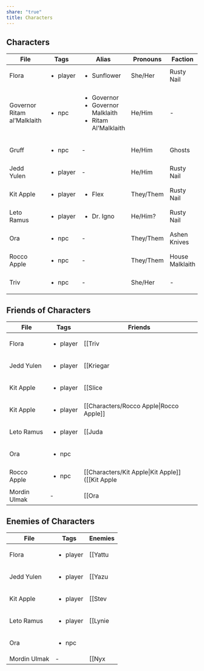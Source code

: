 ```yaml
---
share: "true"
title: Characters
---
```


## Characters


| File                        | Tags                     | Alias                                                                            | Pronouns  | Faction         |
| --------------------------- | ------------------------ | -------------------------------------------------------------------------------- | --------- | --------------- |
| Flora                       | <ul><li>player</li></ul> | <ul><li>Sunflower</li></ul>                                                      | She/Her   | Rusty Nail      |
| Governor Ritam al’Malklaith | <ul><li>npc</li></ul>    | <ul><li>Governor</li><li>Governor Malklaith</li><li>Ritam Al'Malklaith</li></ul> | He/Him    | \-              |
| Gruff                       | <ul><li>npc</li></ul>    | \-                                                                               | He/Him    | Ghosts          |
| Jedd Yulen                  | <ul><li>player</li></ul> | \-                                                                               | He/Him    | Rusty Nail      |
| Kit Apple                   | <ul><li>player</li></ul> | <ul><li>Flex</li></ul>                                                           | They/Them | Rusty Nail      |
| Leto Ramus                  | <ul><li>player</li></ul> | <ul><li>Dr. Igno</li></ul>                                                       | He/Him?   | Rusty Nail      |
| Ora                         | <ul><li>npc</li></ul>    | \-                                                                               | They/Them | Ashen Knives    |
| Rocco Apple                 | <ul><li>npc</li></ul>    | \-                                                                               | They/Them | House Malklaith |
| Triv                        | <ul><li>npc</li></ul>    | \-                                                                               | She/Her   | \-              |



## Friends of Characters

| File         | Tags                     | Friends                                                                                                                                                            |
| ------------ | ------------------------ | ------------------------------------------------------------------------------------------------------------------------------------------------------------------ |
| Flora        | <ul><li>player</li></ul> | [[Triv|Triv]] (a ship mechanic)                                                                                                                                         |
| Jedd Yulen   | <ul><li>player</li></ul> | [[Kriegar|Kriegar]] (A fine blaster pistol)                                                                                                                                |
| Kit Apple    | <ul><li>player</li></ul> | [[Slice|Slice]] (a junkyard owner)                                                                                                                                       |
| Kit Apple    | <ul><li>player</li></ul> | [[Characters/Rocco Apple\|Rocco Apple]]                                                                                                                            |
| Leto Ramus   | <ul><li>player</li></ul> | [[Juda|Juda]] (A doctor)                                                                                                                                                |
| Ora          | <ul><li>npc</li></ul>    |                                                                                                                                                                    |
| Rocco Apple  | <ul><li>npc</li></ul>    | [[Characters/Kit Apple\|Kit Apple]] ([[Kit Apple|Kit Apple]]'s parent. Not on the best of terms with their kid and a bit disappointed in them. Hopes they come back to them) |
| Mordin Ulmak | \-                       | [[Ora|Ora]] (An info broker)                                                                                                                                           |


## Enemies of Characters

| File         | Tags                     | Enemies                            |
| ------------ | ------------------------ | ---------------------------------- |
| Flora        | <ul><li>player</li></ul> | [[Yattu|Yattu]] (a gang boss)            |
| Jedd Yulen   | <ul><li>player</li></ul> | [[Yazu|Yazu]] (A crooked cop)           |
| Kit Apple    | <ul><li>player</li></ul> | [[Stev|Stev]] (A gambler of ill repute) |
| Leto Ramus   | <ul><li>player</li></ul> | [[Lynie|Lynie]] (A hospital admin)       |
| Ora          | <ul><li>npc</li></ul>    |                                    |
| Mordin Ulmak | \-                       | [[Nyx|Nyx]] (A moneylender)            |

